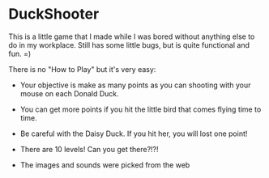 DuckShooter
===========

This is a little game that I made while I was bored without anything else to do in my workplace. Still has some little bugs, but is quite functional and fun. =)


There is no "How to Play" but it's very easy:
* Your objective is make as many points as you can shooting with your mouse on each Donald Duck.
* You can get more points if you hit the little bird that comes flying time to time.
* Be careful with the Daisy Duck. If you hit her, you will lost one point!
* There are 10 levels! Can you get there?!?!
 

* The images and sounds were picked from the web